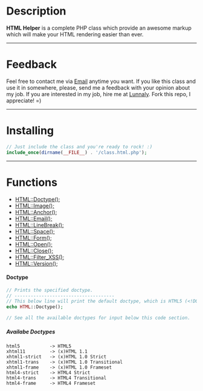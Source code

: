 # Description

 **HTML Helper** is a complete PHP class which provide an awesome markup which will make your HTML rendering easier than ever.

----------

# Feedback
 Feel free to contact me via [Email](mailto:miranda@lunnaly.com) anytime you want. If you like this class and use it in somewhere, please, send me a feedback with your opinion about my job. If you are interested in my job, hire me at [Lunnaly](http://lunnaly.com "Lunnaly's Website"). Fork this repo, I appreciate! =)

----------

# Installing
```php
// Just include the class and you're ready to rock! :)
include_once(dirname(__FILE__) . '/class.html.php');
```

----------

# Functions
* [HTML::Doctype();](#doctype)
* [HTML::Image();](#image)
* [HTML::Anchor();](#anchor)
* [HTML::Email();](#email)
* [HTML::LineBreak();](#linebreak)
* [HTML::Space();](#space)
* [HTML::Form();](#form)
* [HTML::Open();](#open)
* [HTML::Close();](#open)
* [HTML::Filter_XSS();](#xss)
* [HTML::Version();](#version)

#### Doctype

```php
// Prints the specified doctype.
// -------------------------------------
// This below line will print the default doctype, which is HTML5 (<!DOCTYPE html>)
echo HTML::Doctype();

// See all the available doctypes for input below this code section.
```

##### _Availabe Doctypes_
```
html5			-> HTML5
xhtml11			-> (x)HTML 1.1
xhtml1-strict 	-> (x)HTML 1.0 Strict
xhtml1-trans 	-> (x)HTML 1.0 Transitional
xhtml1-frame 	-> (x)HTML 1.0 Frameset
html4-strict	-> HTML4 Strict
html4-trans		-> HTML4 Transitional
html4-frame		-> HTML4 Frameset
```